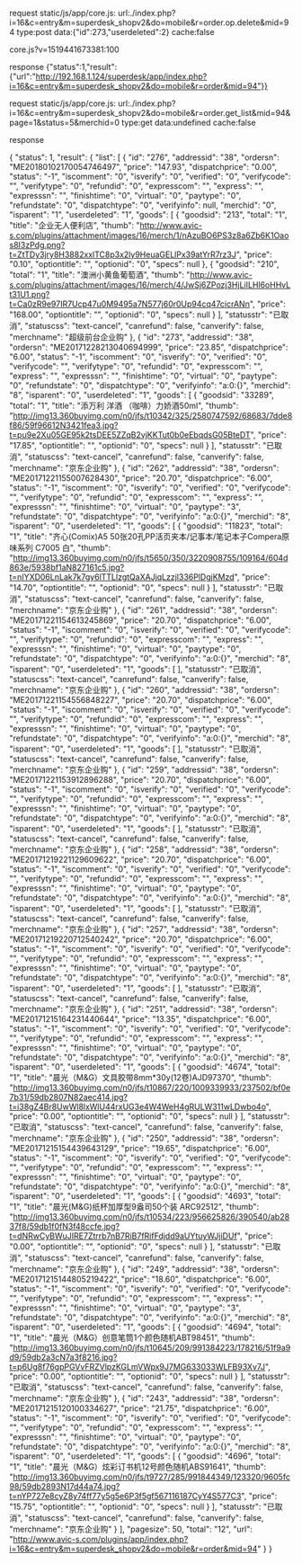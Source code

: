 request static/js/app/core.js:
url:./index.php?i=16&c=entry&m=superdesk_shopv2&do=mobile&r=order.op.delete&mid=94
type:post
data:{"id":273,"userdeleted":2}
cache:false


core.js?v=1519441673381:100 

response 
{"status":1,"result":{"url":"http://192.168.1.124/superdesk/app/index.php?i=16&c=entry&m=superdesk_shopv2&do=mobile&r=order&mid=94"}}



request static/js/app/core.js:
url:./index.php?i=16&c=entry&m=superdesk_shopv2&do=mobile&r=order.get_list&mid=94&page=1&status=5&merchid=0
type:get
data:undefined
cache:false

response

{
    "status": 1, 
    "result": {
        "list": [
            {
                "id": "276", 
                "addressid": "38", 
                "ordersn": "ME20180102170054746497", 
                "price": "147.93", 
                "dispatchprice": "0.00", 
                "status": "-1", 
                "iscomment": "0", 
                "isverify": "0", 
                "verified": "0", 
                "verifycode": "", 
                "verifytype": "0", 
                "refundid": "0", 
                "expresscom": "", 
                "express": "", 
                "expresssn": "", 
                "finishtime": "0", 
                "virtual": "0", 
                "paytype": "0", 
                "refundstate": "0", 
                "dispatchtype": "0", 
                "verifyinfo": null, 
                "merchid": "0", 
                "isparent": "1", 
                "userdeleted": "1", 
                "goods": [
                    {
                        "goodsid": "213", 
                        "total": "1", 
                        "title": "企业无人便利店", 
                        "thumb": "http://www.avic-s.com/plugins/attachment/images/16/merch/1/nAzuBO6PS3z8a6Zb6K1Oaos8I3zPdg.png?t=ZtTDy3jry8H3882xxlTC8p3x2ly9HeuaGELlPx39atYrR7rz3J", 
                        "price": "0.10", 
                        "optiontitle": "", 
                        "optionid": "0", 
                        "specs": null
                    }, 
                    {
                        "goodsid": "210", 
                        "total": "1", 
                        "title": "澳洲小黄鱼葡萄酒", 
                        "thumb": "http://www.avic-s.com/plugins/attachment/images/16/merch/4/JwSj6ZPozj3HjLiILHl6oHHvLt31U1.png?t=Ca0zR9e97IR7Ucp47u0M9495a7N577j60r0Up94cq47cicrANn", 
                        "price": "168.00", 
                        "optiontitle": "", 
                        "optionid": "0", 
                        "specs": null
                    }
                ], 
                "statusstr": "已取消", 
                "statuscss": "text-cancel", 
                "canrefund": false, 
                "canverify": false, 
                "merchname": "超级前台企业购"
            }, 
            {
                "id": "273", 
                "addressid": "38", 
                "ordersn": "ME20171228213040694999", 
                "price": "23.85", 
                "dispatchprice": "6.00", 
                "status": "-1", 
                "iscomment": "0", 
                "isverify": "0", 
                "verified": "0", 
                "verifycode": "", 
                "verifytype": "0", 
                "refundid": "0", 
                "expresscom": "", 
                "express": "", 
                "expresssn": "", 
                "finishtime": "0", 
                "virtual": "0", 
                "paytype": "0", 
                "refundstate": "0", 
                "dispatchtype": "0", 
                "verifyinfo": "a:0:{}", 
                "merchid": "8", 
                "isparent": "0", 
                "userdeleted": "1", 
                "goods": [
                    {
                        "goodsid": "33289", 
                        "total": "1", 
                        "title": "添万利 洋酒 （咖啡）力娇酒50ml", 
                        "thumb": "http://img13.360buyimg.com/n0/jfs/t10342/325/2580747592/68683/7dde8f86/59f96612N3421fea3.jpg?t=pu9e2Xu05GE95k2tsDEE5ZZqB2vjKKTut0b0eEbqdsG05BteDT", 
                        "price": "17.85", 
                        "optiontitle": "", 
                        "optionid": "0", 
                        "specs": null
                    }
                ], 
                "statusstr": "已取消", 
                "statuscss": "text-cancel", 
                "canrefund": false, 
                "canverify": false, 
                "merchname": "京东企业购"
            }, 
            {
                "id": "262", 
                "addressid": "38", 
                "ordersn": "ME20171221155007628430", 
                "price": "20.70", 
                "dispatchprice": "6.00", 
                "status": "-1", 
                "iscomment": "0", 
                "isverify": "0", 
                "verified": "0", 
                "verifycode": "", 
                "verifytype": "0", 
                "refundid": "0", 
                "expresscom": "", 
                "express": "", 
                "expresssn": "", 
                "finishtime": "0", 
                "virtual": "0", 
                "paytype": "3", 
                "refundstate": "0", 
                "dispatchtype": "0", 
                "verifyinfo": "a:0:{}", 
                "merchid": "8", 
                "isparent": "0", 
                "userdeleted": "1", 
                "goods": [
                    {
                        "goodsid": "11823", 
                        "total": "1", 
                        "title": "齐心(Comix)A5 50张20孔PP活页夹本/记事本/笔记本子Compera原味系列 C7005 白", 
                        "thumb": "http://img13.360buyimg.com/n0/jfs/t5650/350/3220908755/109164/604d863e/5938bf1aN827161c5.jpg?t=nIYXD06LnLak7k7gy6lTTLlzgtQaXAJjqLzzjl336PlDgjKMzd", 
                        "price": "14.70", 
                        "optiontitle": "", 
                        "optionid": "0", 
                        "specs": null
                    }
                ], 
                "statusstr": "已取消", 
                "statuscss": "text-cancel", 
                "canrefund": false, 
                "canverify": false, 
                "merchname": "京东企业购"
            }, 
            {
                "id": "261", 
                "addressid": "38", 
                "ordersn": "ME20171221154613245869", 
                "price": "20.70", 
                "dispatchprice": "6.00", 
                "status": "-1", 
                "iscomment": "0", 
                "isverify": "0", 
                "verified": "0", 
                "verifycode": "", 
                "verifytype": "0", 
                "refundid": "0", 
                "expresscom": "", 
                "express": "", 
                "expresssn": "", 
                "finishtime": "0", 
                "virtual": "0", 
                "paytype": "0", 
                "refundstate": "0", 
                "dispatchtype": "0", 
                "verifyinfo": "a:0:{}", 
                "merchid": "8", 
                "isparent": "0", 
                "userdeleted": "1", 
                "goods": [ ], 
                "statusstr": "已取消", 
                "statuscss": "text-cancel", 
                "canrefund": false, 
                "canverify": false, 
                "merchname": "京东企业购"
            }, 
            {
                "id": "260", 
                "addressid": "38", 
                "ordersn": "ME20171221154556848227", 
                "price": "20.70", 
                "dispatchprice": "6.00", 
                "status": "-1", 
                "iscomment": "0", 
                "isverify": "0", 
                "verified": "0", 
                "verifycode": "", 
                "verifytype": "0", 
                "refundid": "0", 
                "expresscom": "", 
                "express": "", 
                "expresssn": "", 
                "finishtime": "0", 
                "virtual": "0", 
                "paytype": "0", 
                "refundstate": "0", 
                "dispatchtype": "0", 
                "verifyinfo": "a:0:{}", 
                "merchid": "8", 
                "isparent": "0", 
                "userdeleted": "1", 
                "goods": [ ], 
                "statusstr": "已取消", 
                "statuscss": "text-cancel", 
                "canrefund": false, 
                "canverify": false, 
                "merchname": "京东企业购"
            }, 
            {
                "id": "259", 
                "addressid": "38", 
                "ordersn": "ME20171221153912896288", 
                "price": "20.70", 
                "dispatchprice": "6.00", 
                "status": "-1", 
                "iscomment": "0", 
                "isverify": "0", 
                "verified": "0", 
                "verifycode": "", 
                "verifytype": "0", 
                "refundid": "0", 
                "expresscom": "", 
                "express": "", 
                "expresssn": "", 
                "finishtime": "0", 
                "virtual": "0", 
                "paytype": "0", 
                "refundstate": "0", 
                "dispatchtype": "0", 
                "verifyinfo": "a:0:{}", 
                "merchid": "8", 
                "isparent": "0", 
                "userdeleted": "1", 
                "goods": [ ], 
                "statusstr": "已取消", 
                "statuscss": "text-cancel", 
                "canrefund": false, 
                "canverify": false, 
                "merchname": "京东企业购"
            }, 
            {
                "id": "258", 
                "addressid": "38", 
                "ordersn": "ME20171219221129609622", 
                "price": "20.70", 
                "dispatchprice": "6.00", 
                "status": "-1", 
                "iscomment": "0", 
                "isverify": "0", 
                "verified": "0", 
                "verifycode": "", 
                "verifytype": "0", 
                "refundid": "0", 
                "expresscom": "", 
                "express": "", 
                "expresssn": "", 
                "finishtime": "0", 
                "virtual": "0", 
                "paytype": "0", 
                "refundstate": "0", 
                "dispatchtype": "0", 
                "verifyinfo": "a:0:{}", 
                "merchid": "8", 
                "isparent": "0", 
                "userdeleted": "1", 
                "goods": [ ], 
                "statusstr": "已取消", 
                "statuscss": "text-cancel", 
                "canrefund": false, 
                "canverify": false, 
                "merchname": "京东企业购"
            }, 
            {
                "id": "257", 
                "addressid": "38", 
                "ordersn": "ME20171219220712540242", 
                "price": "20.70", 
                "dispatchprice": "6.00", 
                "status": "-1", 
                "iscomment": "0", 
                "isverify": "0", 
                "verified": "0", 
                "verifycode": "", 
                "verifytype": "0", 
                "refundid": "0", 
                "expresscom": "", 
                "express": "", 
                "expresssn": "", 
                "finishtime": "0", 
                "virtual": "0", 
                "paytype": "0", 
                "refundstate": "0", 
                "dispatchtype": "0", 
                "verifyinfo": "a:0:{}", 
                "merchid": "8", 
                "isparent": "0", 
                "userdeleted": "1", 
                "goods": [ ], 
                "statusstr": "已取消", 
                "statuscss": "text-cancel", 
                "canrefund": false, 
                "canverify": false, 
                "merchname": "京东企业购"
            }, 
            {
                "id": "251", 
                "addressid": "38", 
                "ordersn": "ME20171215164231440644", 
                "price": "13.35", 
                "dispatchprice": "6.00", 
                "status": "-1", 
                "iscomment": "0", 
                "isverify": "0", 
                "verified": "0", 
                "verifycode": "", 
                "verifytype": "0", 
                "refundid": "0", 
                "expresscom": "", 
                "express": "", 
                "expresssn": "", 
                "finishtime": "0", 
                "virtual": "0", 
                "paytype": "0", 
                "refundstate": "0", 
                "dispatchtype": "0", 
                "verifyinfo": "a:0:{}", 
                "merchid": "8", 
                "isparent": "0", 
                "userdeleted": "1", 
                "goods": [
                    {
                        "goodsid": "4674", 
                        "total": "1", 
                        "title": "晨光（M&G）文具胶带8mm*30y(12卷)AJD97370", 
                        "thumb": "http://img13.360buyimg.com/n0/jfs/t10867/220/1009339933/237502/bf0e7b31/59db2807N82aec414.jpg?t=i38gZ4Br8UwWl8lxWlU44rxUG3e4W4WeH4gRULW311wLDwbo4o", 
                        "price": "0.00", 
                        "optiontitle": "", 
                        "optionid": "0", 
                        "specs": null
                    }
                ], 
                "statusstr": "已取消", 
                "statuscss": "text-cancel", 
                "canrefund": false, 
                "canverify": false, 
                "merchname": "京东企业购"
            }, 
            {
                "id": "250", 
                "addressid": "38", 
                "ordersn": "ME20171215154439643129", 
                "price": "19.65", 
                "dispatchprice": "6.00", 
                "status": "-1", 
                "iscomment": "0", 
                "isverify": "0", 
                "verified": "0", 
                "verifycode": "", 
                "verifytype": "0", 
                "refundid": "0", 
                "expresscom": "", 
                "express": "", 
                "expresssn": "", 
                "finishtime": "0", 
                "virtual": "0", 
                "paytype": "0", 
                "refundstate": "0", 
                "dispatchtype": "0", 
                "verifyinfo": "a:0:{}", 
                "merchid": "8", 
                "isparent": "0", 
                "userdeleted": "1", 
                "goods": [
                    {
                        "goodsid": "4693", 
                        "total": "1", 
                        "title": "晨光(M&G)纸杯加厚型9盎司50个装 ARC92512", 
                        "thumb": "http://img13.360buyimg.com/n0/jfs/t10534/223/956625826/390540/ab2837f8/59db1f0fN3f48ccfe.jpg?t=dNRwCyBWuJIRE7Ztrrb7nB7RiB7fRifFdjdd9aUYtuyWJjiDUf", 
                        "price": "0.00", 
                        "optiontitle": "", 
                        "optionid": "0", 
                        "specs": null
                    }
                ], 
                "statusstr": "已取消", 
                "statuscss": "text-cancel", 
                "canrefund": false, 
                "canverify": false, 
                "merchname": "京东企业购"
            }, 
            {
                "id": "249", 
                "addressid": "38", 
                "ordersn": "ME20171215144805219422", 
                "price": "18.60", 
                "dispatchprice": "6.00", 
                "status": "-1", 
                "iscomment": "0", 
                "isverify": "0", 
                "verified": "0", 
                "verifycode": "", 
                "verifytype": "0", 
                "refundid": "0", 
                "expresscom": "", 
                "express": "", 
                "expresssn": "", 
                "finishtime": "0", 
                "virtual": "0", 
                "paytype": "3", 
                "refundstate": "0", 
                "dispatchtype": "0", 
                "verifyinfo": "a:0:{}", 
                "merchid": "8", 
                "isparent": "0", 
                "userdeleted": "1", 
                "goods": [
                    {
                        "goodsid": "4694", 
                        "total": "1", 
                        "title": "晨光（M&G）创意笔筒1个颜色随机ABT98451", 
                        "thumb": "http://img13.360buyimg.com/n0/jfs/t10645/209/991384223/178216/51f9a9d9/59db2a3cN7a3f8216.jpg?t=p6Ug8f76gpPGVvFRZVlpzKGLmVWpx9J7MG633033WLFB93Xv7J", 
                        "price": "0.00", 
                        "optiontitle": "", 
                        "optionid": "0", 
                        "specs": null
                    }
                ], 
                "statusstr": "已取消", 
                "statuscss": "text-cancel", 
                "canrefund": false, 
                "canverify": false, 
                "merchname": "京东企业购"
            }, 
            {
                "id": "243", 
                "addressid": "38", 
                "ordersn": "ME20171215120100334627", 
                "price": "21.75", 
                "dispatchprice": "6.00", 
                "status": "-1", 
                "iscomment": "0", 
                "isverify": "0", 
                "verified": "0", 
                "verifycode": "", 
                "verifytype": "0", 
                "refundid": "0", 
                "expresscom": "", 
                "express": "", 
                "expresssn": "", 
                "finishtime": "0", 
                "virtual": "0", 
                "paytype": "0", 
                "refundstate": "0", 
                "dispatchtype": "0", 
                "verifyinfo": "a:0:{}", 
                "merchid": "8", 
                "isparent": "0", 
                "userdeleted": "1", 
                "goods": [
                    {
                        "goodsid": "4696", 
                        "total": "1", 
                        "title": "晨光（M&G）炫彩订书机12号颜色随机ABS91641", 
                        "thumb": "http://img13.360buyimg.com/n0/jfs/t9727/285/991844349/123320/9605fc98/59db2893N17d44a74.jpg?t=nYP727e8cyZ8y74ff77y5g5e6P3f5gf567116187CyY4S577C3", 
                        "price": "15.75", 
                        "optiontitle": "", 
                        "optionid": "0", 
                        "specs": null
                    }
                ], 
                "statusstr": "已取消", 
                "statuscss": "text-cancel", 
                "canrefund": false, 
                "canverify": false, 
                "merchname": "京东企业购"
            }
        ], 
        "pagesize": 50, 
        "total": "12", 
        "url": "http://www.avic-s.com/plugins/app/index.php?i=16&c=entry&m=superdesk_shopv2&do=mobile&r=order&mid=94"
    }
}